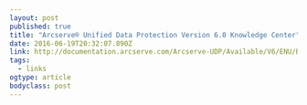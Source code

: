 ```yaml
---
layout: post 
published: true 
title: "Arcserve® Unified Data Protection Version 6.0 Knowledge Center" 
date: 2016-06-19T20:32:07.890Z 
link: http://documentation.arcserve.com/Arcserve-UDP/Available/V6/ENU/Bookshelf.html 
tags:
  - links
ogtype: article 
bodyclass: post 
---
```


